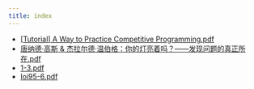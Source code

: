 ```yaml
---
title: index
---
```


- [[Tutorial] A Way to Practice Competitive Programming.pdf]([Tutorial]%20A%20Way%20to%20Practice%20Competitive%20Programming.pdf)
- [唐纳德·高斯 & 杰拉尔德·温伯格：你的灯亮着吗？——发现问题的真正所在.pdf](%E5%94%90%E7%BA%B3%E5%BE%B7%C2%B7%E9%AB%98%E6%96%AF%20&%20%E6%9D%B0%E6%8B%89%E5%B0%94%E5%BE%B7%C2%B7%E6%B8%A9%E4%BC%AF%E6%A0%BC%EF%BC%9A%E4%BD%A0%E7%9A%84%E7%81%AF%E4%BA%AE%E7%9D%80%E5%90%97%EF%BC%9F%E2%80%94%E2%80%94%E5%8F%91%E7%8E%B0%E9%97%AE%E9%A2%98%E7%9A%84%E7%9C%9F%E6%AD%A3%E6%89%80%E5%9C%A8.pdf)
- [1-3.pdf](1-3.pdf)
- [Ioi95-6.pdf](Ioi95-6.pdf)
